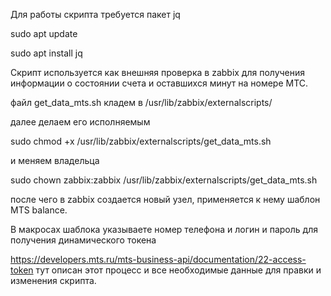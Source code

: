 Для работы скрипта требуется пакет jq

sudo apt update

sudo apt install jq

Cкрипт используется как внешняя проверка в zabbix для получения информации о состоянии счета и оставшихся минут на номере МТС.

файл get_data_mts.sh кладем в /usr/lib/zabbix/externalscripts/

далее делаем его исполняемым

sudo chmod +x /usr/lib/zabbix/externalscripts/get_data_mts.sh

и меняем владельца

sudo chown zabbix:zabbix /usr/lib/zabbix/externalscripts/get_data_mts.sh

после чего в zabbix создается новый узел, применяется к нему шаблон MTS balance.

В макросах шаблока указываете номер телефона и логин и пароль для получения динамического токена

https://developers.mts.ru/mts-business-api/documentation/22-access-token  тут описан этот процесс и все необходимые данные для правки и изменения скрипта.
